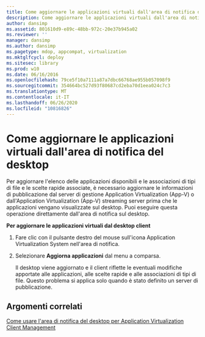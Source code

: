 ```yaml
---
title: Come aggiornare le applicazioni virtuali dall'area di notifica del desktop
description: Come aggiornare le applicazioni virtuali dall'area di notifica del desktop
author: dansimp
ms.assetid: 801610d9-e89c-48bb-972c-20e37b945a02
ms.reviewer: ''
manager: dansimp
ms.author: dansimp
ms.pagetype: mdop, appcompat, virtualization
ms.mktglfcycl: deploy
ms.sitesec: library
ms.prod: w10
ms.date: 06/16/2016
ms.openlocfilehash: 79ce5f10a7111a87a7dbc66768ae955b057098f9
ms.sourcegitcommit: 354664bc527d93f80687cd2eba70d1eea024c7c3
ms.translationtype: MT
ms.contentlocale: it-IT
ms.lasthandoff: 06/26/2020
ms.locfileid: "10816826"
---
```

# Come aggiornare le applicazioni virtuali dall'area di notifica del desktop


Per aggiornare l'elenco delle applicazioni disponibili e le associazioni di tipi di file e le scelte rapide associate, è necessario aggiornare le informazioni di pubblicazione dal server di gestione Application Virtualization (App-V) o dall'Application Virtualization (App-V) streaming server prima che le applicazioni vengano visualizzate sul desktop. Puoi eseguire questa operazione direttamente dall'area di notifica sul desktop.

**Per aggiornare le applicazioni virtuali dal desktop client**

1.  Fare clic con il pulsante destro del mouse sull'icona Application Virtualization System nell'area di notifica.

2.  Selezionare **Aggiorna applicazioni** dal menu a comparsa.

    Il desktop viene aggiornato e il client riflette le eventuali modifiche apportate alle applicazioni, alle scelte rapide e alle associazioni di tipi di file. Questo problema si applica solo quando è stato definito un server di pubblicazione.

## Argomenti correlati


[Come usare l'area di notifica del desktop per Application Virtualization Client Management](how-to-use-the-desktop-notification-area-for-application-virtualization-client-management.md)

 

 





